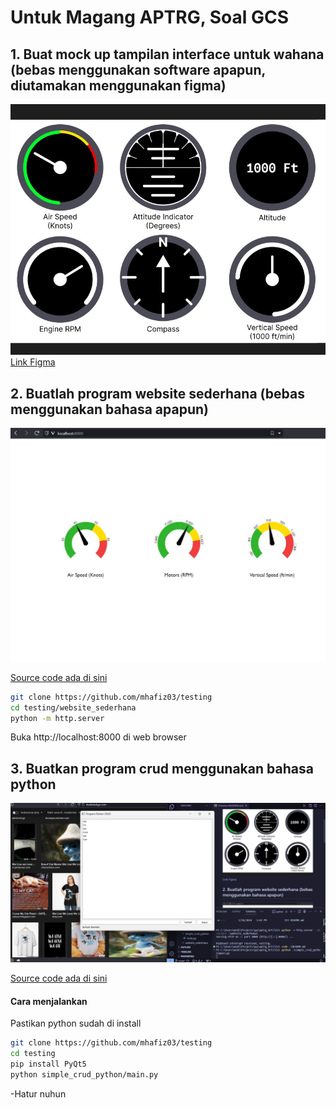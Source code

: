 # Untuk Magang APTRG, Soal GCS

## 1. Buat mock up tampilan interface untuk wahana (bebas menggunakan software apapun, diutamakan menggunakan figma)

![](images/control.jpg)
[Link Figma](https://www.figma.com/file/lHuazjbyPE4oDXG0WzFQX0/Magang_APTRG?type=design&node-id=0%3A1&mode=design&t=kvRCQyH0sAFT5Scx-1) 

## 2. Buatlah program website sederhana (bebas menggunakan bahasa apapun)

![](images/website.jpg)

[Source code ada di sini](website_sederhana)

```bash
git clone https://github.com/mhafiz03/testing
cd testing/website_sederhana
python -m http.server
```

Buka http://localhost:8000 di web browser

## 3. Buatkan program crud menggunakan bahasa python

![](images/crud.png)

[Source code ada di sini](simple_crud_python)

#### Cara menjalankan
Pastikan python sudah di install

```bash
git clone https://github.com/mhafiz03/testing
cd testing
pip install PyQt5
python simple_crud_python/main.py
```

-Hatur nuhun